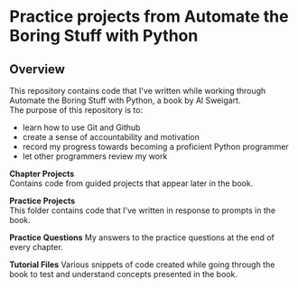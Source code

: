 # Practice projects from Automate the Boring Stuff with Python

## Overview
This repository contains code that I've written while working through Automate the Boring Stuff with Python, a book by Al Sweigart.  
The purpose of this repository is to:
* learn how to use Git and Github
* create a sense of accountability and motivation
* record my progress towards becoming a proficient Python programmer
* let other programmers review my work

**Chapter Projects**  
Contains code from guided projects that appear later in the book.

**Practice Projects**  
This folder contains code that I've written in response to prompts in the book.

**Practice Questions**
My answers to the practice questions at the end of every chapter.

**Tutorial Files**
Various snippets of code created while going through the book to test and understand concepts presented in the book.
